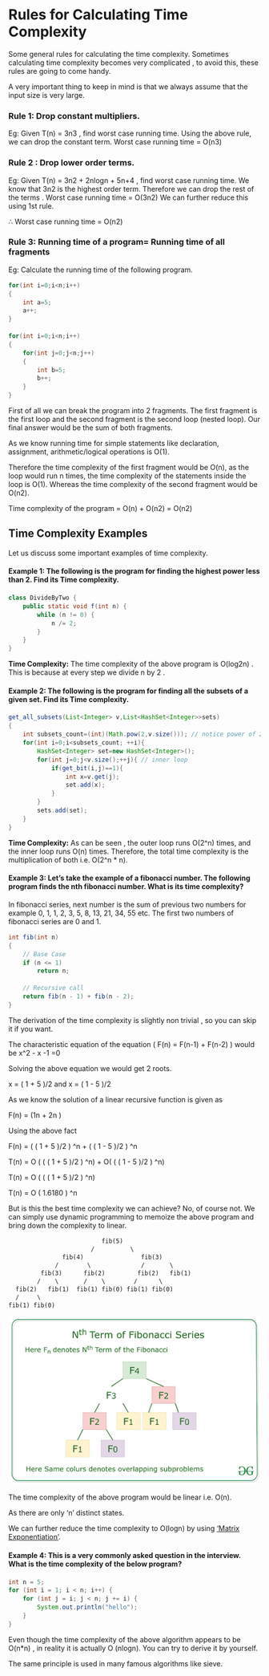 # Rules for Calculating Time Complexity

Some general rules for calculating the time complexity. Sometimes calculating time complexity becomes very complicated ,
to avoid this, these rules are going to come handy.

A very important thing to keep in mind is that we always assume that the input size is very large.

### Rule 1: Drop constant multipliers.

Eg: Given T(n) = 3n3 , find worst case running time. Using the above rule, we can drop the constant term.
Worst case running time = O(n3)

### Rule 2 : Drop lower order terms.

Eg: Given T(n) = 3n2 + 2nlogn + 5n+4 , find worst case running time.
We know that 3n2 is the highest order term. Therefore we can drop the rest of the terms .
Worst case running time = O(3n2)
We can further reduce this using 1st rule.

∴ Worst case running time = O(n2)

### Rule 3: Running time of a program= Running time of all fragments

Eg: Calculate the running time of the following program.

```java
for(int i=0;i<n;i++)
{
    int a=5;
    a++;
}

for(int i=0;i<n;i++)
{
    for(int j=0;j<n;j++)
    {
        int b=5;
        b++;
    }
}
```

First of all we can break the program into 2 fragments. The first fragment is the first loop and the second fragment is
the second loop (nested loop). Our final answer would be the sum of both fragments.

As we know running time for simple statements like declaration, assignment, arithmetic/logical operations is O(1).

Therefore the time complexity of the first fragment would be O(n), as the loop would run n times, the time complexity of
the statements inside the loop is O(1).
Whereas the time complexity of the second fragment would be O(n2).

Time complexity of the program = O(n) + O(n2) = O(n2)

## Time Complexity Examples

Let us discuss some important examples of time complexity.

#### Example 1: The following is the program for finding the highest power less than 2. Find its Time complexity.

```java
class DivideByTwo {
    public static void f(int n) {
        while (n != 0) {
            n /= 2;
        }
    }
} 
```

**Time Complexity:** The time complexity of the above program is O(log2n) . This is because at every step we divide n by
2 .

#### Example 2: The following is the program for finding all the subsets of a given set. Find its Time complexity.

```java
get_all_subsets(List<Integer> v,List<HashSet<Integer>>sets)
{
    int subsets_count=(int)(Math.pow(2,v.size())); // notice power of 2 here
    for(int i=0;i<subsets_count; ++i){
        HashSet<Integer> set=new HashSet<Integer>();
        for(int j=0;j<v.size();++j){ // inner loop
            if(get_bit(i,j)==1){
                int x=v.get(j);
                set.add(x);
            }
        }
        sets.add(set);
    }
}
```

**Time Complexity:** As can be seen , the outer loop runs O(2^n) times, and the inner loop runs O(n) times.
Therefore, the total time complexity is the multiplication of both i.e. O(2^n * n).

#### Example 3: Let’s take the example of a fibonacci number. The following program finds the nth fibonacci number. What is its time complexity?

In fibonacci series, next number is the sum of previous two numbers for example 0, 1, 1, 2, 3, 5, 8, 13, 21, 34, 55 etc. The first two numbers of fibonacci series are 0 and 1.

```java
int fib(int n)
{
    // Base Case
    if (n <= 1)
        return n;

    // Recursive call
    return fib(n - 1) + fib(n - 2);
}
```

The derivation of the time complexity is slightly non trivial , so you can skip it if you want.

The characteristic equation of the equation ( F(n) = F(n-1) + F(n-2) ) would be x^2 - x -1 =0

Solving the above equation we would get 2 roots.

x = ( 1 + 5 )/2 and x = ( 1 - 5 )/2

As we know the solution of a linear recursive function is given as

F(n) = (1n + 2n )

Using the above fact

F(n) = ( ( 1 + 5 )/2 ) ^n + ( ( 1 - 5 )/2 ) ^n

T(n) = O ( ( ( 1 + 5 )/2 ) ^n) + O( ( ( 1 - 5 )/2 ) ^n)

T(n) = O ( ( ( 1 + 5 )/2 ) ^n)

T(n) = O ( 1.6180 ) ^n

But is this the best time complexity we can achieve? No, of course not. We can simply use dynamic programming to memoize the above program and bring down the complexity to linear.


```text
                          fib(5)   
                       /          \
               fib(4)                fib(3)   
             /        \              /       \ 
         fib(3)      fib(2)         fib(2)   fib(1)
        /    \       /    \        /      \
  fib(2)   fib(1)  fib(1) fib(0) fib(1) fib(0)
  /     \
fib(1) fib(0)
```

![Fibonacci Dynamic programming](../Assets/nthfibonacciseriesdynamicprogramming.png)

The time complexity of the above program would be linear i.e. O(n).

As there are only ‘n’ distinct states.

We can further reduce the time complexity to O(logn) by using [‘Matrix Exponentiation’](../src/main/java/io/github/drmanan/learn/fibonacci/FibonacciMatrixExponentiation.java).

#### Example 4: This is a very commonly asked question in the interview. What is the time complexity of the below program?

```java
int n = 5;
for (int i = 1; i < n; i++) {
    for (int j = i; j < n; j += i) {
        System.out.println("hello");
    }
}
```

Even though the time complexity of the above algorithm appears to be O(n*n) , in reality it is actually O (nlogn). You can try to derive it by yourself.

The same principle is used in many famous algorithms like sieve. 
